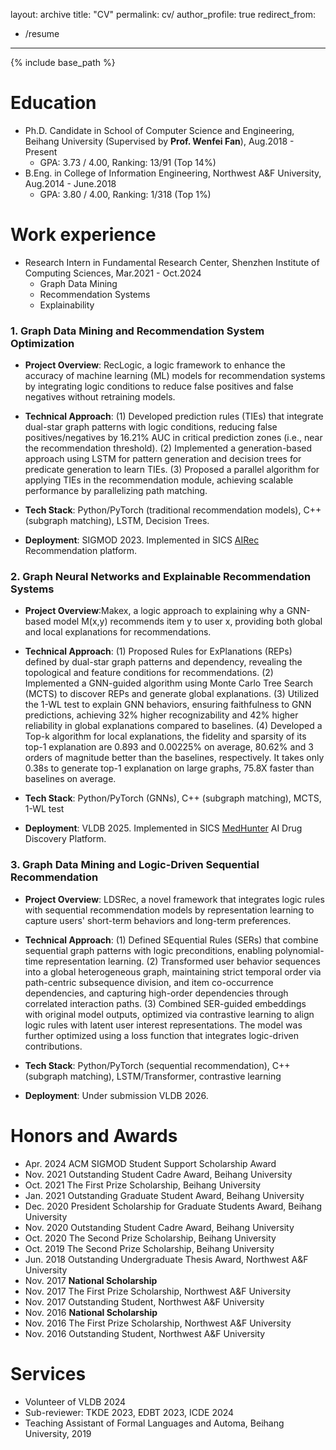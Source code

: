 layout: archive
title: "CV"
permalink: cv/
author_profile: true
redirect_from:
  - /resume
---

{% include base_path %}

Education
======
* Ph.D. Candidate in School of Computer Science and Engineering, Beihang University (Supervised by **Prof. Wenfei Fan**), Aug.2018 - Present
  * GPA: 3.73 / 4.00, Ranking: 13/91 (Top 14%)
* B.Eng. in College of Information Engineering, Northwest A&F University, Aug.2014 - June.2018
  * GPA: 3.80 / 4.00, Ranking: 1/318 (Top 1%)

Work experience
======
* Research Intern in Fundamental Research Center, Shenzhen Institute of Computing Sciences, Mar.2021 - Oct.2024
  * Graph Data Mining
  * Recommendation Systems
  * Explainability

### 1. Graph Data Mining and Recommendation System Optimization
* **Project Overview**: RecLogic, a logic framework to enhance the accuracy of machine learning (ML) models for recommendation systems by integrating logic conditions to reduce false positives and false negatives without retraining models.

* **Technical Approach**: (1) Developed prediction rules (TIEs) that integrate dual-star graph patterns with logic conditions, reducing false positives/negatives by 16.21% AUC in critical prediction zones (i.e., near the recommendation threshold). (2) Implemented a generation-based approach using LSTM for pattern generation and decision trees for predicate generation to learn TIEs. (3) Proposed a parallel algorithm for applying TIEs in the recommendation module, achieving scalable performance by parallelizing path matching.

* **Tech Stack**: Python/PyTorch (traditional recommendation models), C++ (subgraph matching), LSTM, Decision Trees.

* **Deployment**: SIGMOD 2023. Implemented in SICS [AIRec](https://airec.grandhoo.com/) Recommendation platform.

### 2. Graph Neural Networks and Explainable Recommendation Systems
* **Project Overview**:Makex, a logic approach to explaining why a GNN-based model M(x,y) recommends item y to user x, providing both global and local explanations for recommendations.

* **Technical Approach**: (1) Proposed Rules for ExPlanations (REPs) defined by dual-star graph patterns and dependency, revealing the topological and feature conditions for recommendations. (2) Implemented a GNN-guided algorithm using Monte Carlo Tree Search (MCTS) to discover REPs and generate global explanations. (3) Utilized the 1-WL test to explain GNN behaviors, ensuring faithfulness to GNN predictions, achieving 32% higher recognizability and 42% higher reliability in global explanations compared to baselines. (4) Developed a Top-k algorithm for local explanations, the fidelity and sparsity of its top-1 explanation are 0.893 and 0.00225% on average, 80.62% and 3 orders of magnitude better than the baselines, respectively. It takes only 0.38s to generate top-1 explanation on large graphs, 75.8X faster than baselines on average.

* **Tech Stack**: Python/PyTorch (GNNs), C++ (subgraph matching), MCTS, 1-WL test

* **Deployment**: VLDB 2025. Implemented in SICS [MedHunter](https://medhunter.grandhoo.com/) AI Drug Discovery Platform.

### 3. Graph Data Mining and Logic-Driven Sequential Recommendation
* **Project Overview**: LDSRec, a novel framework that integrates logic rules with sequential recommendation models by representation learning to capture users' short-term behaviors and long-term preferences.

* **Technical Approach**: (1) Defined SEquential Rules (SERs) that combine sequential graph patterns with logic preconditions, enabling polynomial-time representation learning. (2) Transformed user behavior sequences into a global heterogeneous graph, maintaining strict temporal order via path-centric subsequence division, and item co-occurrence dependencies, and capturing high-order dependencies through correlated interaction paths. (3) Combined SER-guided embeddings with original model outputs, optimized via contrastive learning to align logic rules with latent user interest representations. The model was further optimized using a loss function that integrates logic-driven contributions.

* **Tech Stack**: Python/PyTorch (sequential recommendation), C++ (subgraph matching), LSTM/Transformer, contrastive learning

* **Deployment**: Under submission VLDB 2026.



Honors and Awards
======
* Apr. 2024 ACM SIGMOD Student Support Scholarship Award
* Nov. 2021 Outstanding Student Cadre Award, Beihang University
* Oct. 2021 The First Prize Scholarship, Beihang University
* Jan. 2021 Outstanding Graduate Student Award, Beihang University
* Dec. 2020 President Scholarship for Graduate Students Award, Beihang University
* Nov. 2020 Outstanding Student Cadre Award, Beihang University
* Oct. 2020 The Second Prize Scholarship, Beihang University
* Oct. 2019 The Second Prize Scholarship, Beihang University
* Jun. 2018 Outstanding Undergraduate Thesis Award, Northwest A&F University
* Nov. 2017 **National Scholarship**
* Nov. 2017 The First Prize Scholarship, Northwest A&F University
* Nov. 2017 Outstanding Student, Northwest A&F University
* Nov. 2016 **National Scholarship**
* Nov. 2016 The First Prize Scholarship, Northwest A&F University
* Nov. 2016 Outstanding Student, Northwest A&F University



Services
======
* Volunteer of VLDB 2024
* Sub-reviewer: TKDE 2023, EDBT 2023, ICDE 2024
* Teaching Assistant of Formal Languages and Automa, Beihang University, 2019
